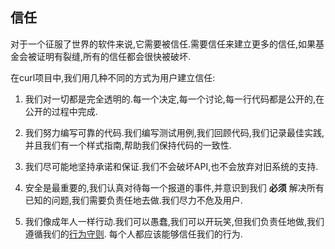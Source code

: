 
## 信任

对于一个征服了世界的软件来说,它需要被信任.需要信任来建立更多的信任,如果基金会被证明有裂缝,所有的信任都会很快被破坏.

在curl项目中,我们用几种不同的方式为用户建立信任:

1.  我们对一切都是完全透明的.每一个决定,每一个讨论,每一行代码都是公开的,在公开的过程中完成.

2.  我们努力编写可靠的代码.我们编写测试用例,我们回顾代码,我们记录最佳实践,并且我们有一个样式指南,帮助我们保持代码的一致性.

3.  我们尽可能地坚持承诺和保证.我们不会破坏API,也不会放弃对旧系统的支持.

4.  安全是最重要的,我们认真对待每一个报道的事件,并意识到我们 **必须** 解决所有已知的问题,我们需要负责任地去做.我们尽力不危及用户.

5.  我们像成年人一样行动.我们可以愚蠢,我们可以开玩笑,但我们负责任地做,我们遵循我们的[行为守则](opensource-coc.zh.md). 每个人都应该能够信任我们的行为.
